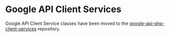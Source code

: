# Google API Client Services

Google API Client Service classes have been moved to the
[google-api-php-client-services](https://github.com/google/google-api-php-client-services)
repository. 
